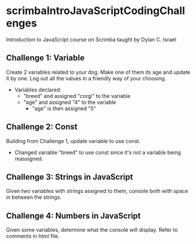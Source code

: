 # scrimbaIntroJavaScriptCodingChallenges
Introduction to JavaScript course on Scrimba taught by Dylan C. Israel

## Challenge 1: Variable 
Create 2 variables related to your dog. Make one of them its age and update it by one. Log out all the values in a friendly way of your choosing. 
* Variables declared: 
    * "breed" and assigned "corgi" to the variable
    * "age" and assigned "4" to the variable
        * "age" is then assigned "5"

## Challenge 2: Const
Building from Challenge 1, update variable to use const.
* Changed variable "breed" to use const since it's not a variable being reassigned. 

## Challenge 3: Strings in JavaScript
Given two variables with strings assigned to them, console both with space in between the strings. 

## Challenge 4: Numbers in JavaScript
Given some variables, determine what the console will display. Refer to comments in html file. 
